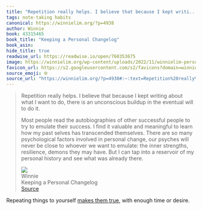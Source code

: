 ```yaml
---
title: "Repetition really helps. I believe that because I kept writi..."
tags: note-taking habits
canonical: https://winnielim.org/?p=4938
author: Winnie
book: 43315465
book_title: "Keeping a Personal Changelog"
book_asin: 
hide_title: true
readwise_url: https://readwise.io/open/760353675
image: https://winnielim.org/wp-content/uploads/2022/11/winnielim-personal-changelog.png
favicon_url: https://s2.googleusercontent.com/s2/favicons?domain=winnielim.org
source_emoji: 🌐
source_url: "https://winnielim.org/?p=4938#:~:text=Repetition%20really%20helps.,was%20already%20there."
---
```


> Repetition really helps. I believe that because I kept writing about what I want to do, there is an unconscious buildup in the eventual will to do it.
> 
> Most people read the autobiographies of other successful people to try to emulate their success. I find it valuable and meaningful to learn how my past selves has transcended themselves. There are so many psychological factors involved in personal change, our psyches will never be close to whoever we want to emulate: the inner strengths, resilience, demons they may have. But I can tap into a reservoir of my personal history and see what was already there.
> <div class="quoteback-footer"><div class="quoteback-avatar"><img class="mini-favicon" src="https://s2.googleusercontent.com/s2/favicons?domain=winnielim.org"></div><div class="quoteback-metadata"><div class="metadata-inner"><span style="display:none">FROM:</span><div aria-label="Winnie" class="quoteback-author"> Winnie</div><div aria-label="Keeping a Personal Changelog" class="quoteback-title"> Keeping a Personal Changelog</div></div></div><div class="quoteback-backlink"><a target="_blank" aria-label="go to the full text of this quotation" rel="noopener" href="https://winnielim.org/?p=4938#:~:text=Repetition%20really%20helps.,was%20already%20there." class="quoteback-arrow"> Source</a></div></div>

Repeating things to yourself [makes them true](https://www.joshbeckman.org/notes/475469846), with enough time or desire. 
